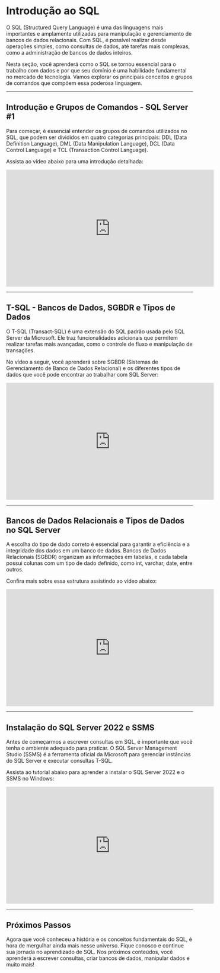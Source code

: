 # Introdução ao SQL

O SQL (Structured Query Language) é uma das linguagens mais importantes e amplamente utilizadas para manipulação e gerenciamento de bancos de dados relacionais. Com SQL, é possível realizar desde operações simples, como consultas de dados, até tarefas mais complexas, como a administração de bancos de dados inteiros.

Nesta seção, você aprenderá como o SQL se tornou essencial para o trabalho com dados e por que seu domínio é uma habilidade fundamental no mercado de tecnologia. Vamos explorar os principais conceitos e grupos de comandos que compõem essa poderosa linguagem.

---

## Introdução e Grupos de Comandos - SQL Server #1

Para começar, é essencial entender os grupos de comandos utilizados no SQL, que podem ser divididos em quatro categorias principais: DDL (Data Definition Language), DML (Data Manipulation Language), DCL (Data Control Language) e TCL (Transaction Control Language).

Assista ao vídeo abaixo para uma introdução detalhada:

<iframe width="560" height="315" src="https://www.youtube.com/embed/WlGjj4iTzQs?si=Dvy5lnqTrJuE2kCw" title="YouTube video player" frameborder="0" allow="accelerometer; autoplay; clipboard-write; encrypted-media; gyroscope; picture-in-picture; web-share" referrerpolicy="strict-origin-when-cross-origin" allowfullscreen></iframe>

---

## T-SQL - Bancos de Dados, SGBDR e Tipos de Dados

O T-SQL (Transact-SQL) é uma extensão do SQL padrão usada pelo SQL Server da Microsoft. Ele traz funcionalidades adicionais que permitem realizar tarefas mais avançadas, como o controle de fluxo e manipulação de transações.

No vídeo a seguir, você aprenderá sobre SGBDR (Sistemas de Gerenciamento de Banco de Dados Relacional) e os diferentes tipos de dados que você pode encontrar ao trabalhar com SQL Server:

<iframe width="560" height="315" src="https://www.youtube.com/embed/2kWoPT-6JqA?si=iIhoXn2RgaOx6_vQ" title="YouTube video player" frameborder="0" allow="accelerometer; autoplay; clipboard-write; encrypted-media; gyroscope; picture-in-picture; web-share" referrerpolicy="strict-origin-when-cross-origin" allowfullscreen></iframe>

---

## Bancos de Dados Relacionais e Tipos de Dados no SQL Server

A escolha do tipo de dado correto é essencial para garantir a eficiência e a integridade dos dados em um banco de dados. Bancos de Dados Relacionais (SGBDR) organizam as informações em tabelas, e cada tabela possui colunas com um tipo de dado definido, como int, varchar, date, entre outros.

Confira mais sobre essa estrutura assistindo ao vídeo abaixo:

<iframe width="560" height="315" src="https://www.youtube.com/embed/pCpr4gRjBsI?si=F88SCGXzjmkJs-fb" title="YouTube video player" frameborder="0" allow="accelerometer; autoplay; clipboard-write; encrypted-media; gyroscope; picture-in-picture; web-share" referrerpolicy="strict-origin-when-cross-origin" allowfullscreen></iframe>

---

## Instalação do SQL Server 2022 e SSMS

Antes de começarmos a escrever consultas em SQL, é importante que você tenha o ambiente adequado para praticar. O SQL Server Management Studio (SSMS) é a ferramenta oficial da Microsoft para gerenciar instâncias do SQL Server e executar consultas T-SQL.

Assista ao tutorial abaixo para aprender a instalar o SQL Server 2022 e o SSMS no Windows:

<iframe width="560" height="315" src="https://www.youtube.com/embed/QOXiRS1yWhE?si=SyPls3xVWRHXsatt" title="YouTube video player" frameborder="0" allow="accelerometer; autoplay; clipboard-write; encrypted-media; gyroscope; picture-in-picture; web-share" referrerpolicy="strict-origin-when-cross-origin" allowfullscreen></iframe>

---

## Próximos Passos

Agora que você conheceu a história e os conceitos fundamentais do SQL, é hora de mergulhar ainda mais nesse universo. Fique conosco e continue sua jornada no aprendizado de SQL. Nos próximos conteúdos, você aprenderá a escrever consultas, criar bancos de dados, manipular dados e muito mais!
